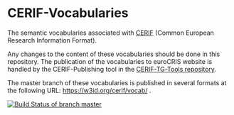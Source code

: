 # CERIF-Vocabularies

The semantic vocabularies associated with [CERIF](https://www.eurocris.org/cerif/main-features-cerif) (Common European Research Information Format).

Any changes to the content of these vocabularies should be done in this repository. The publication of the vocabularies to euroCRIS website is handled by the CERIF-Publishing tool in the [CERIF-TG-Tools repository](https://github.com/EuroCRIS/CERIF-TG-Tools).

The master branch of these vocabularies is published in several formats at the following URL: https://w3id.org/cerif/vocab/ .

[![Build Status of branch master](https://travis-ci.org/EuroCRIS/CERIF-Vocabularies.svg?branch=master)](https://travis-ci.org/EuroCRIS/CERIF-Vocabularies)

